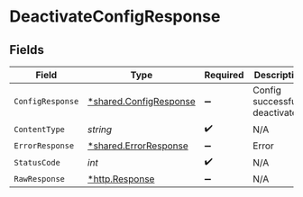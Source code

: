 # DeactivateConfigResponse


## Fields

| Field                                                           | Type                                                            | Required                                                        | Description                                                     |
| --------------------------------------------------------------- | --------------------------------------------------------------- | --------------------------------------------------------------- | --------------------------------------------------------------- |
| `ConfigResponse`                                                | [*shared.ConfigResponse](../../models/shared/configresponse.md) | :heavy_minus_sign:                                              | Config successfully deactivated.                                |
| `ContentType`                                                   | *string*                                                        | :heavy_check_mark:                                              | N/A                                                             |
| `ErrorResponse`                                                 | [*shared.ErrorResponse](../../models/shared/errorresponse.md)   | :heavy_minus_sign:                                              | Error                                                           |
| `StatusCode`                                                    | *int*                                                           | :heavy_check_mark:                                              | N/A                                                             |
| `RawResponse`                                                   | [*http.Response](https://pkg.go.dev/net/http#Response)          | :heavy_minus_sign:                                              | N/A                                                             |
